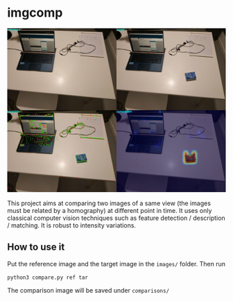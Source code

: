 # imgcomp

![plot](comparisons/ref_tar.jpg)

This project aims at comparing two images of a same view (the images must be related by a homography) at different point in time. It uses only classical computer vision techniques such as feature detection / description / matching. It is robust to intensity variations.

## How to use it

Put the reference image and the target image in the `images/` folder. Then run

    python3 compare.py ref tar
    
The comparison image will be saved under `comparisons/`
